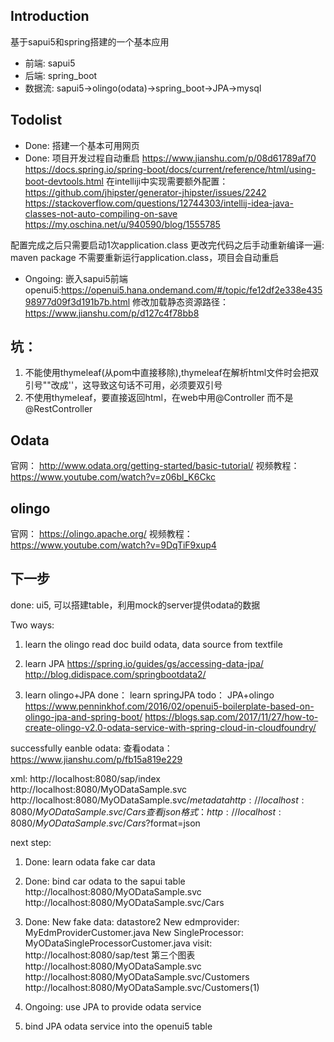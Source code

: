 ## Introduction
基于sapui5和spring搭建的一个基本应用
* 前端: sapui5
* 后端: spring_boot
* 数据流: sapui5->olingo(odata)->spring_boot->JPA->mysql

## Todolist
* Done: 搭建一个基本可用网页
* Done: 项目开发过程自动重启
https://www.jianshu.com/p/08d61789af70
https://docs.spring.io/spring-boot/docs/current/reference/html/using-boot-devtools.html
在intelliji中实现需要额外配置：
https://github.com/jhipster/generator-jhipster/issues/2242
https://stackoverflow.com/questions/12744303/intellij-idea-java-classes-not-auto-compiling-on-save
https://my.oschina.net/u/940590/blog/1555785

配置完成之后只需要启动1次application.class
更改完代码之后手动重新编译一遍: maven package
不需要重新运行application.class，项目会自动重启

* Ongoing: 嵌入sapui5前端
openui5:https://openui5.hana.ondemand.com/#/topic/fe12df2e338e43598977d09f3d191b7b.html
修改加载静态资源路径：https://www.jianshu.com/p/d127c4f78bb8


## 坑：
1. 不能使用thymeleaf(从pom中直接移除),thymeleaf在解析html文件时会把双引号""改成''，这导致这句话不可用，必须要双引号
2. 不使用thymeleaf，要直接返回html，在web中用@Controller 而不是 @RestController

## Odata
官网： http://www.odata.org/getting-started/basic-tutorial/
视频教程：https://www.youtube.com/watch?v=z06bl_K6Ckc

## olingo
官网： https://olingo.apache.org/
视频教程： https://www.youtube.com/watch?v=9DqTiF9xup4


## 下一步
done: ui5, 可以搭建table，利用mock的server提供odata的数据

Two ways:
1. learn the olingo read doc
build odata, data source from textfile

2. learn JPA
https://spring.io/guides/gs/accessing-data-jpa/
http://blog.didispace.com/springbootdata2/

3. learn olingo+JPA
done： learn springJPA
todo： JPA+olingo
https://www.penninkhof.com/2016/02/openui5-boilerplate-based-on-olingo-jpa-and-spring-boot/
https://blogs.sap.com/2017/11/27/how-to-create-olingo-v2.0-odata-service-with-spring-cloud-in-cloudfoundry/


successfully eanble odata:
查看odata：
https://www.jianshu.com/p/fb15a819e229

xml:
http://localhost:8080/sap/index
http://localhost:8080/MyODataSample.svc
http://localhost:8080/MyODataSample.svc/$metadata
http://localhost:8080/MyODataSample.svc/Cars
查看json格式：
http://localhost:8080/MyODataSample.svc/Cars?$format=json

next step:
1. Done: learn odata fake car data
2. Done: bind car odata to the sapui table
   http://localhost:8080/MyODataSample.svc
   http://localhost:8080/MyODataSample.svc/Cars
3. Done: New fake data: datastore2
   New edmprovider:  MyEdmProviderCustomer.java
   New SingleProcessor: MyODataSingleProcessorCustomer.java
   visit: http://localhost:8080/sap/test 第三个图表
   http://localhost:8080/MyODataSample.svc
   http://localhost:8080/MyODataSample.svc/Customers
   http://localhost:8080/MyODataSample.svc/Customers(1)

4. Ongoing: use JPA to provide odata service

5. bind JPA odata service into the openui5 table


